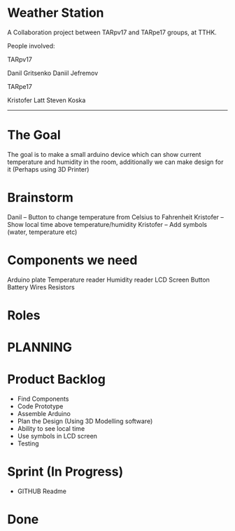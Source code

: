 # Weather Station

A Collaboration project between TARpv17 and TARpe17 groups, at TTHK.

People involved:

TARpv17

Danil Gritsenko
Daniil Jefremov

TARpe17

Kristofer Latt
Steven Koska

---------------------------------

# The Goal

The goal is to make a small arduino device which can show current temperature and humidity in the room, additionally we can make design for it (Perhaps using 3D Printer)


# Brainstorm

Danil – Button to change temperature from Celsius to Fahrenheit
Kristofer – Show local time above temperature/humidity
Kristofer – Add symbols (water, temperature etc)

# Components we need

Arduino plate
Temperature reader
Humidity reader
LCD Screen
Button
Battery
Wires
Resistors

# Roles

# PLANNING

# Product Backlog

- Find Components
- Code Prototype
- Assemble Arduino
- Plan the Design (Using 3D Modelling software)
- Ability to see local time
- Use symbols in LCD screen
- Testing

# Sprint (In Progress)

- GITHUB Readme


# Done






